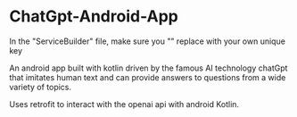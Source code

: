 # ChatGpt-Android-App

In the "ServiceBuilder" file, make sure you "<your api key>" replace with your own unique key

An android app built with kotlin driven by the famous AI technology chatGpt that imitates human text and can provide answers to questions from a wide variety of topics. 

Uses retrofit to interact with the openai api with android Kotlin.
